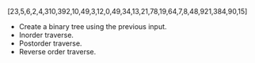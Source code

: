 [23,5,6,2,4,310,392,10,49,3,12,0,49,34,13,21,78,19,64,7,8,48,921,384,90,15]

* Create a binary tree using the previous input.
* Inorder traverse.
* Postorder traverse.
* Reverse order traverse.
